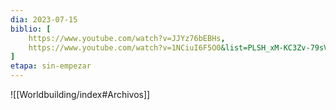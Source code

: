 ```yaml
---
dia: 2023-07-15
biblio: [
	https://www.youtube.com/watch?v=JJYz76bEBHs,
	https://www.youtube.com/watch?v=1NCiuI6F5O0&list=PLSH_xM-KC3Zv-79sVZTTj-YA6IAqh8qeQ&index=11
]
etapa: sin-empezar
---
```










![[Worldbuilding/index#Archivos]]